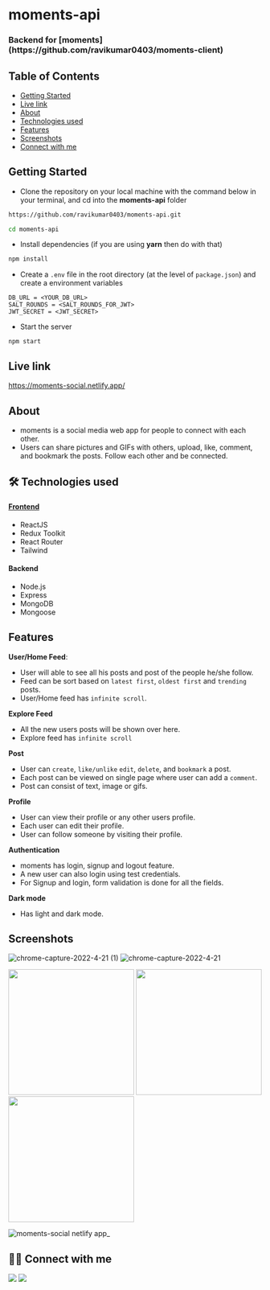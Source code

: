 # moments-api

<h3>Backend for [moments](https://github.com/ravikumar0403/moments-client)</h3>

## Table of Contents

- [Getting Started](#getting-started)
- [Live link](#live-link)
- [About](#about)
- [Technologies used](#-technologies-used)
- [Features](#features)
- [Screenshots](#screenshots)
- [Connect with me](#-connect-with-me)

## Getting Started

- Clone the repository on your local machine with the command below in your terminal, and cd into the **moments-api** folder

```sh
https://github.com/ravikumar0403/moments-api.git

cd moments-api
```

- Install dependencies (if you are using **yarn** then do with that)

```sh
npm install
```

- Create a `.env` file in the root directory (at the level of `package.json`) and create a environment variables

```
DB_URL = <YOUR_DB_URL>
SALT_ROUNDS = <SALT_ROUNDS_FOR_JWT>
JWT_SECRET = <JWT_SECRET>
```

- Start the server

```
npm start
```

## Live link

https://moments-social.netlify.app/

## About

- moments is a social media web app for people to connect with each other.
- Users can share pictures and GIFs with others, upload, like, comment, and bookmark the posts. Follow each other and be connected.

## 🛠 Technologies used

#### [Frontend](https://github.com/ravikumar0403/moments-client)
- ReactJS
- Redux Toolkit
- React Router
- Tailwind

#### Backend
- Node.js
- Express
- MongoDB
- Mongoose


## Features

**User/Home Feed**:

- User will able to see all his posts and post of the people he/she follow.
- Feed can be sort based on `latest first`, `oldest first` and `trending` posts.
- User/Home feed has `infinite scroll`.

**Explore Feed**

- All the new users posts will be shown over here.
- Explore feed has `infinite scroll`

**Post**

- User can `create`, `like/unlike` `edit`, `delete`, and `bookmark` a post.
- Each post can be viewed on single page where user can add a `comment`.
- Post can consist of text, image or gifs.

**Profile**

- User can view their profile or any other users profile.
- Each user can edit their profile.
- User can follow someone by visiting their profile.

**Authentication**

- moments has login, signup and logout feature.
- A new user can also login using test credentials.
- For Signup and login, form validation is done for all the fields.

**Dark mode**

- Has light and dark mode.

## Screenshots

  
![chrome-capture-2022-4-21 (1)](https://user-images.githubusercontent.com/62254807/169636410-7c6ce203-fdb2-4312-b0ec-95fb2f1ec8c9.gif)
![chrome-capture-2022-4-21](https://user-images.githubusercontent.com/62254807/169636420-60f75e7d-af54-4399-bff7-6fe42ee3145c.gif)


<p align="left">
<img width="250px" src="https://user-images.githubusercontent.com/62254807/169636425-8913b32e-9159-4837-a463-2b09aa77d90a.png"/>
<img width="250px" src="https://user-images.githubusercontent.com/62254807/169636429-9437ec75-6304-49c5-9a83-5328f3761605.png"/>
<img width="250px" src="https://user-images.githubusercontent.com/62254807/169636552-712048a2-b0d1-4f1e-a0d4-314486ceef31.png"/>
</p>

![moments-social netlify app_](https://user-images.githubusercontent.com/62254807/169636554-5cb8d7ec-3457-4439-95ef-f6e7c58575c0.png)



## 👨‍💻 Connect with me

<a href="https://twitter.com/ravikumar0403"><img src="https://img.shields.io/badge/Twitter-1DA1F2?style=for-the-badge&logo=twitter&logoColor=white"/></a>
<a href="https://www.linkedin.com/in/ravikumar0403/"><img src="https://img.shields.io/badge/LinkedIn-0077B5?style=for-the-badge&logo=linkedin&logoColor=white"/></a>
